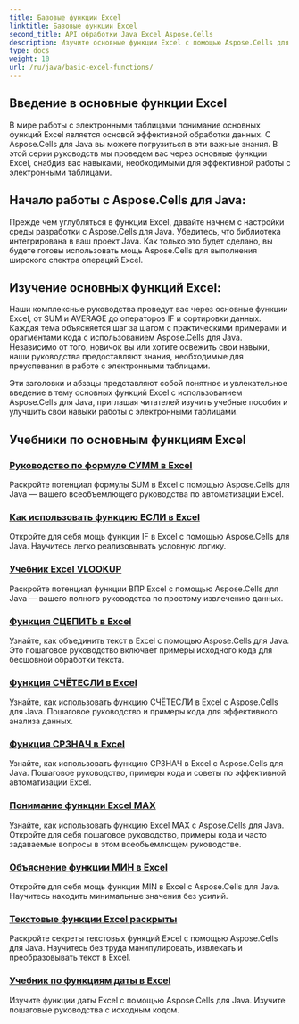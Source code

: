 ```yaml
---
title: Базовые функции Excel
linktitle: Базовые функции Excel
second_title: API обработки Java Excel Aspose.Cells
description: Изучите основные функции Excel с помощью Aspose.Cells для Java. Наши руководства охватывают основы шаг за шагом. Начните работу с электронными таблицами
type: docs
weight: 10
url: /ru/java/basic-excel-functions/
---
```

## Введение в основные функции Excel

В мире работы с электронными таблицами понимание основных функций Excel является основой эффективной обработки данных. С Aspose.Cells для Java вы можете погрузиться в эти важные знания. В этой серии руководств мы проведем вас через основные функции Excel, снабдив вас навыками, необходимыми для эффективной работы с электронными таблицами.

## Начало работы с Aspose.Cells для Java:

Прежде чем углубляться в функции Excel, давайте начнем с настройки среды разработки с Aspose.Cells для Java. Убедитесь, что библиотека интегрирована в ваш проект Java. Как только это будет сделано, вы будете готовы использовать мощь Aspose.Cells для выполнения широкого спектра операций Excel.

## Изучение основных функций Excel:

Наши комплексные руководства проведут вас через основные функции Excel, от SUM и AVERAGE до операторов IF и сортировки данных. Каждая тема объясняется шаг за шагом с практическими примерами и фрагментами кода с использованием Aspose.Cells для Java. Независимо от того, новичок вы или хотите освежить свои навыки, наши руководства предоставляют знания, необходимые для преуспевания в работе с электронными таблицами.

Эти заголовки и абзацы представляют собой понятное и увлекательное введение в тему основных функций Excel с использованием Aspose.Cells для Java, приглашая читателей изучить учебные пособия и улучшить свои навыки работы с электронными таблицами.

## Учебники по основным функциям Excel
### [Руководство по формуле СУММ в Excel](./excel-sum-formula-guide/)
Раскройте потенциал формулы SUM в Excel с помощью Aspose.Cells для Java — вашего всеобъемлющего руководства по автоматизации Excel.
### [Как использовать функцию ЕСЛИ в Excel](./how-to-use-excel-if-function/)
Откройте для себя мощь функции IF в Excel с помощью Aspose.Cells для Java. Научитесь легко реализовывать условную логику.
### [Учебник Excel VLOOKUP](./excel-vlookup-tutorial/)
Раскройте потенциал функции ВПР Excel с помощью Aspose.Cells для Java — вашего полного руководства по простому извлечению данных.
### [Функция СЦЕПИТЬ в Excel](./excel-concatenate-function/)
Узнайте, как объединить текст в Excel с помощью Aspose.Cells для Java. Это пошаговое руководство включает примеры исходного кода для бесшовной обработки текста.
### [Функция СЧЁТЕСЛИ в Excel](./countif-function-in-excel/)
Узнайте, как использовать функцию СЧЁТЕСЛИ в Excel с Aspose.Cells для Java. Пошаговое руководство и примеры кода для эффективного анализа данных.
### [Функция СРЗНАЧ в Excel](./average-function-in-excel/)
Узнайте, как использовать функцию СРЗНАЧ в Excel с Aspose.Cells для Java. Пошаговое руководство, примеры кода и советы по эффективной автоматизации Excel.
### [Понимание функции Excel MAX](./understanding-excel-max-function/)
Узнайте, как использовать функцию Excel MAX с Aspose.Cells для Java. Откройте для себя пошаговое руководство, примеры кода и часто задаваемые вопросы в этом всеобъемлющем руководстве.
### [Объяснение функции МИН в Excel](./min-function-in-excel-explained/)
Откройте для себя мощь функции MIN в Excel с Aspose.Cells для Java. Научитесь находить минимальные значения без усилий.
### [Текстовые функции Excel раскрыты](./excel-text-functions-demystified/)
Раскройте секреты текстовых функций Excel с помощью Aspose.Cells для Java. Научитесь без труда манипулировать, извлекать и преобразовывать текст в Excel.
### [Учебник по функциям даты в Excel](./excel-date-functions-tutorial/)
Изучите функции даты Excel с помощью Aspose.Cells для Java. Изучите пошаговые руководства с исходным кодом.